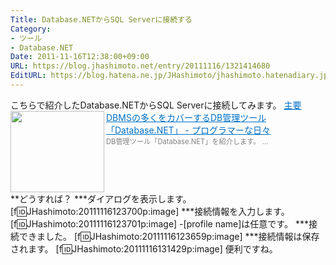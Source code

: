 ```yaml
---
Title: Database.NETからSQL Serverに接続する
Category:
- ツール
- Database.NET
Date: 2011-11-16T12:38:00+09:00
URL: https://blog.jhashimoto.net/entry/20111116/1321414680
EditURL: https://blog.hatena.ne.jp/JHashimoto/jhashimoto.hatenadiary.jp/atom/entry/12921228815717257091
---
```


こちらで紹介したDatabase.NETからSQL Serverに接続してみます。
<a href="http://d.hatena.ne.jp/JHashimoto/20111013/1318506129" target="_blank" rel="nofollow"><img class="alignleft" align="left" border="0" src="http://capture.heartrails.com/150x130/shadow?http://d.hatena.ne.jp/JHashimoto/20111013/1318506129" alt="" width="150" height="130" /></a><a style="color:#0070C5;" href="http://d.hatena.ne.jp/JHashimoto/20111013/1318506129" target="_blank" rel="nofollow">主要DBMSの多くをカバーするDB管理ツール「Database.NET」 - プログラマーな日々</a><a href="http://b.hatena.ne.jp/entry/http://d.hatena.ne.jp/JHashimoto/20111013/1318506129" target="_blank"><img border="0" src="http://b.hatena.ne.jp/entry/image/http://d.hatena.ne.jp/JHashimoto/20111013/1318506129" alt="" /></a><br><span style="color: #808080;font-size: 80%;">DB管理ツール「Database.NET」を紹介します。 ...</span><br style="clear:both;" />
**どうすれば？
***ダイアログを表示します。
[f:id:JHashimoto:20111116123700p:image]
***接続情報を入力します。
[f:id:JHashimoto:20111116123701p:image]
-[profile name]は任意です。
***接続できました。
[f:id:JHashimoto:20111116123659p:image]
***接続情報は保存されます。
[f:id:JHashimoto:20111116131429p:image]
便利ですね。
